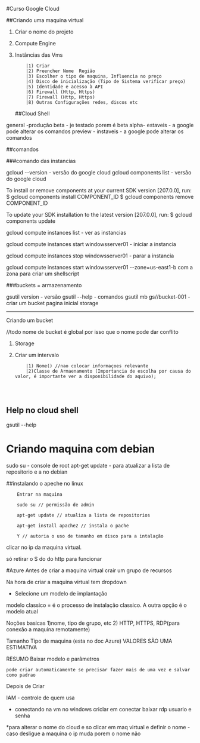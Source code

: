 #Curso Google Cloud

##Criando uma maquina virtual

1) Criar o nome do projeto
2) Compute Engine 
3) Instâncias das Vms
    ```
        |1) Criar
        |2) Preencher Nome  Região 
        |3) Escolher o tipo de maquina, Influencia no preço 
        |4) Disco de inicialização (Tipo de Sistema verificar preço)
        |5) Identidade e acesso à API
        |6) Firewall (Http, Https)
        |7) Firewall (Http, Https)
        |8) Outras Configurações redes, discos etc
    ```

    ##Cloud Shell

general -produção
beta - je testado porem é beta
alpha- estaveis - a google pode alterar os comandos
preview - instaveis - a google pode alterar os comandos

##comandos

###comando das instancias

gcloud --version - versão do google cloud
gcloud components list - versão do google cloud

To install or remove components at your current SDK version [207.0.0], run:
  $ gcloud components install COMPONENT_ID
  $ gcloud components remove COMPONENT_ID

To update your SDK installation to the latest version [207.0.0], run:
  $ gcloud components update


gcloud compute instances list - ver as instancias 

gcloud compute instances start windowsserver01 - iniciar a instancia


gcloud compute instances stop windowsserver01 - parar a instancia

gcloud compute instances start windowsserver01 --zone=us-east1-b com a zona para criar um shellscript

###buckets = armazenamento


gsutil version - versão
gsutil --help - comandos
gsutil mb gs//bucket-001 - criar um bucket
pagina inicial storage


----------------------------------------------
 Criando um bucket

 //todo nome de bucket é global por isso que o nome pode dar conflito 

1) Storage
2) Criar um intervalo 

    ```
        |1) Nome() //nao colocar informaçoes relevante
        |2)Classe de Armaenamento (Importancia de escolha por causa do valor, é importante ver a disponibilidade do aquivo);


         

    ```
 ## Help no cloud shell

 gsutil --help


 # Criando maquina com debian

 sudo su - console de root
 apt-get update - para atualizar a lista de repositorio e a no debian

 ##instalando o apeche no linux 

```
    Entrar na maquina

    sudo su // permissão de admin

    apt-get update // atualiza a lista de repositorios

    apt-get install apache2 // instala o pache

    Y // autoria o uso de tamanho em disco para a intalação
```


 clicar no ip da maquina virtual.
 
só retirar o S do do http para funcionar

#Azure
Antes de criar a maquina virtual crair um grupo de recursos


Na hora de criar a maquina virtual tem dropdown 
* Selecione um modelo de implantação

modelo classico = é o processo de instalação classico.
A outra opção é o modelo atual


Noções basicas 
    1)nome, tipo de grupo, etc
    2) HTTP, HTTPS, RDP(para conexão a maquina remotamente)

Tamanho
    Tipo de maquina (esta no doc Azure)
    VALORES SÃO UMA ESTIMATIVA 


RESUMO
    Baixar modelo e parâmetros

    pode criar automaticamente se precisar fazer mais de uma vez e salvar como padrao



Depois de Criar 

IAM - controle de quem usa


- conectando na vm no windows
criclar em conectar
baixar rdp
usuario e senha



*para alterar o nome do cloud e so clicar em maq virtual e definir o nome - caso desligue a maquina o  ip muda porem o nome não

